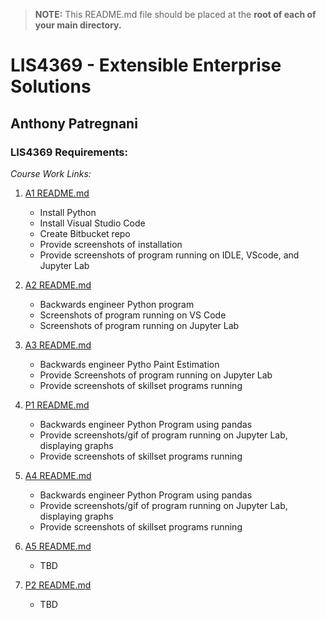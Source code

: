 > **NOTE:** This README.md file should be placed at the **root of each of your main directory.**

# LIS4369 - Extensible Enterprise Solutions

## Anthony Patregnani

### LIS4369 Requirements:

*Course Work Links:*

1. [A1 README.md](a1/README.md "My A1 README.md file")
    - Install Python
    - Install Visual Studio Code
    - Create Bitbucket repo
    - Provide screenshots of installation
    - Provide screenshots of program running on IDLE, VScode, and Jupyter Lab

2. [A2 README.md](a2/README.md "My A2 README.md file")
    - Backwards engineer Python program
    - Screenshots of program running on VS Code
    - Screenshots of program running on Jupyter Lab

3. [A3 README.md](a3/README.md "My A3 README.md file")
    - Backwards engineer Pytho Paint Estimation
    - Provide Screenshots of program running on Jupyter Lab
    - Provide screenshots of skillset programs running

4. [P1 README.md](p1/README.md "My P1 README.md file")
    - Backwards engineer Python Program using pandas
    - Provide screenshots/gif of program running on Jupyter Lab, displaying graphs
    - Provide screenshots of skillset programs running

5. [A4 README.md](a4/README.md "My A4 README.md file")
    - Backwards engineer Python Program using pandas
    - Provide screenshots/gif of program running on Jupyter Lab, displaying graphs
    - Provide screenshots of skillset programs running

6. [A5 README.md](a5/README.md "My A5 README.md file")
    - TBD

7. [P2 README.md](p2/README.md "My P2 README.md file")
    - TBD
    